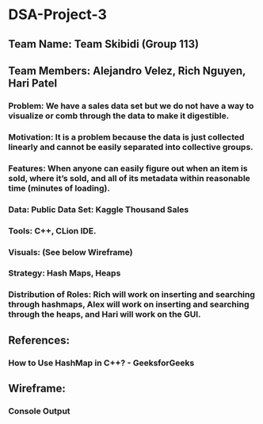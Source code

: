 # DSA-Project-3
## Team Name: Team Skibidi (Group 113)
## Team Members: Alejandro Velez, Rich Nguyen, Hari Patel
### Problem: We have a sales data set but we do not have a way to visualize or comb through the data to make it digestible.
### Motivation: It is a problem because the data is just collected linearly and cannot be easily separated into collective groups.
### Features: When anyone can easily figure out when an item is sold, where it’s sold, and all of its metadata within reasonable time (minutes of loading).
### Data: Public Data Set: Kaggle Thousand Sales
### Tools: C++, CLion IDE.
### Visuals: (See below Wireframe)
### Strategy: Hash Maps, Heaps
### Distribution of Roles: Rich will work on inserting and searching through hashmaps, Alex will work on inserting and searching through the heaps, and Hari will work on the GUI.
## References:
### How to Use HashMap in C++? - GeeksforGeeks

## Wireframe:
### Console Output
